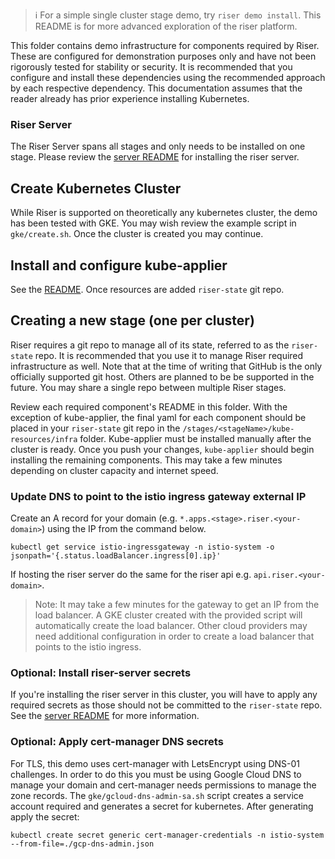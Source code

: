 > :information_source: For a simple single cluster stage demo, try `riser demo install`. This README is for more advanced exploration of the riser platform.

This folder contains demo infrastructure for components required by Riser. These are configured for demonstration purposes only and have not been rigorously tested for stability or security. It is recommended that you configure and install these dependencies using the recommended approach by each respective dependency. This documentation assumes that the reader already has prior experience installing Kubernetes.


### Riser Server
The Riser Server spans all stages and only needs to be installed on one stage. Please review the [server README](../server/README.md) for installing the riser server.

## Create Kubernetes Cluster
While Riser is supported on theoretically any kubernetes cluster, the demo has been tested with GKE. You may wish review the example script in `gke/create.sh`. Once the cluster is created you may continue.

## Install and configure kube-applier
See the [README](kubeapplier/README.md). Once resources are added `riser-state` git repo.

## Creating a new stage (one per cluster)
Riser requires a git repo to manage all of its state, referred to as the `riser-state` repo. It is recommended that you use it to manage Riser required infrastructure as well. Note that
at the time of writing that GitHub is the only officially supported git host. Others are planned to be be supported in the future. You may share
a single repo between multiple Riser stages.

Review each required component's README in this folder. With the exception of kube-applier, the final yaml for each component should be placed in your `riser-state` git repo in the
 `/stages/<stageName>/kube-resources/infra` folder. Kube-applier must be installed manually after the cluster is ready. Once you push your changes, `kube-applier` should begin installing the remaining components. This may take a few minutes depending on cluster capacity and internet speed.

### Update DNS to point to the istio ingress gateway external IP
Create an A record for your domain (e.g. `*.apps.<stage>.riser.<your-domain>`) using the IP from the command below.

```
kubectl get service istio-ingressgateway -n istio-system -o jsonpath='{.status.loadBalancer.ingress[0].ip}'
```

If hosting the riser server do the same for the riser api e.g. `api.riser.<your-domain>`.

>Note: It may take a few minutes for the gateway to get an IP from the load balancer. A GKE cluster created with the provided script will automatically create the load balancer. Other cloud providers may need additional configuration in order to create a load balancer that points to the istio ingress.

### Optional: Install riser-server secrets
If you're installing the riser server in this cluster, you will have to apply any required secrets as those should not be committed to the `riser-state` repo. See the [server README](../server/README.md)
for more information.

### Optional: Apply cert-manager DNS secrets
For TLS, this demo uses cert-manager with LetsEncrypt using DNS-01 challenges. In order to do this you must be using Google Cloud DNS to manage your domain and cert-manager needs permissions to manage the zone records. The `gke/gcloud-dns-admin-sa.sh` script creates a service account required and generates a secret for kubernetes. After generating apply the secret:

```
kubectl create secret generic cert-manager-credentials -n istio-system --from-file=./gcp-dns-admin.json
```


